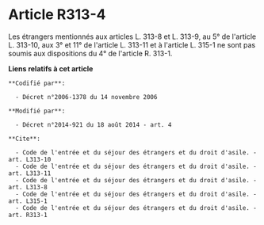 # Article R313-4

Les étrangers mentionnés aux articles L. 313-8 et L. 313-9, au 5° de l'article L. 313-10, aux 3° et 11° de l'article L.
313-11 et à l'article L. 315-1 ne sont pas soumis aux dispositions du 4° de l'article R. 313-1.

**Liens relatifs à cet article**

	**Codifié par**:

	  - Décret n°2006-1378 du 14 novembre 2006

	**Modifié par**:

	  - Décret n°2014-921 du 18 août 2014 - art. 4

	**Cite**:

	  - Code de l'entrée et du séjour des étrangers et du droit d'asile. - art. L313-10
	  - Code de l'entrée et du séjour des étrangers et du droit d'asile. - art. L313-11
	  - Code de l'entrée et du séjour des étrangers et du droit d'asile. - art. L313-8
	  - Code de l'entrée et du séjour des étrangers et du droit d'asile. - art. L315-1
	  - Code de l'entrée et du séjour des étrangers et du droit d'asile. - art. R313-1

